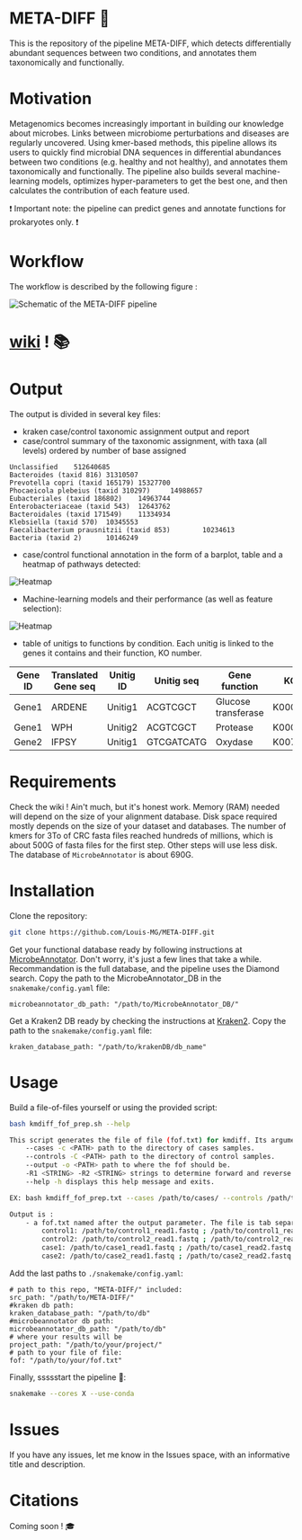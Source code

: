 # META-DIFF :microbe:

This is the repository of the pipeline META-DIFF, which detects differentially abundant sequences between two conditions, and annotates them taxonomically and functionally.

# Motivation

Metagenomics becomes increasingly important in building our knowledge about microbes. Links between microbiome perturbations and diseases are regularly uncovered. Using kmer-based methods, this pipeline allows its users to quickly find microbial DNA sequences in differential abundances between two conditions (e.g. healthy and not healthy), and annotates them taxonomically and functionally. The pipeline also builds several machine-learning models, optimizes hyper-parameters to get the best one, and then calculates the contribution of each feature used.

:exclamation: Important note: the pipeline can predict genes and annotate functions for prokaryotes only. :exclamation: 

# Workflow

The workflow is described by the following figure :

![Schematic of the META-DIFF pipeline](/figures/pipeline.png?raw=true "Pipeline Overview")

# [wiki](https://github.com/Louis-MG/META-DIFF/wiki) ! :books:

# Output

The output is divided in several key files:
 - kraken case/control taxonomic assignment output and report
 - case/control summary of the taxonomic assignment, with taxa (all levels) ordered by number of base assigned 

```
Unclassified    512640685
Bacteroides (taxid 816) 31310507
Prevotella copri (taxid 165179) 15327700
Phocaeicola plebeius (taxid 310297)     14988657
Eubacteriales (taxid 186802)    14963744
Enterobacteriaceae (taxid 543)  12643762
Bacteroidales (taxid 171549)    11334934
Klebsiella (taxid 570)  10345553
Faecalibacterium prausnitzii (taxid 853)        10234613
Bacteria (taxid 2)      10146249
```

 - case/control functional annotation in the form of a barplot, table and a heatmap of pathways detected:

![Heatmap](/figures/metabolic_summary__heatmap.png?raw=true "Example of a heatmap of pathways complete at 90%")

 - Machine-learning models and their performance (as well as feature selection):

![Heatmap](/figures/model_example.png "COnfusion matrix and Shap values example")

 - table of unitigs to functions by condition. Each unitig is linked to the genes it contains and their function, KO number.

| Gene ID     | Translated Gene seq      | Unitig ID | Unitig seq | Gene function | KO | CLade |
| ------------- | ------------- | ------------- | ------------- | ------------- | ------------- | ----------- |
| Gene1 | ARDENE | Unitig1 | ACGTCGCT | Glucose transferase | K00001 | Bacteroides |
| Gene1 | WPH | Unitig2 | ACGTCGCT | Protease | K00004 | P. plebeius |
| Gene2 | IFPSY | Unitig1 | GTCGATCATG | Oxydase | K00761 | E. coli |

# Requirements 

Check the wiki ! Ain't much, but it's honest work.
Memory (RAM) needed will depend on the size of your alignment database.
Disk space required mostly depends on the size of your dataset and databases. The number of kmers for 3To of CRC fasta files reached hundreds of millions, which is about 500G of fasta files for the first step. Other steps will use less disk. The database of `MicrobeAnnotator` is about 690G.

# Installation

Clone the repository:
```bash
git clone https://github.com/Louis-MG/META-DIFF.git
```

Get your functional database ready by following instructions at [MicrobeAnnotator](https://github.com/cruizperez/MicrobeAnnotator). Don't worry, it's just a few lines that take a while. Recommandation is the full database, and the pipeline uses the Diamond search.
Copy the path to the MicrobeAnnotator_DB in the `snakemake/config.yaml` file:
```
microbeannotator_db_path: "/path/to/MicrobeAnnotator_DB/"
```

Get a Kraken2 DB ready by checking the instructions at [Kraken2](https://github.com/DerrickWood/kraken2/wiki/Manual). 
Copy the path to the `snakemake/config.yaml` file:
```
kraken_database_path: "/path/to/krakenDB/db_name"
```

# Usage

Build a file-of-files yourself or using the provided script:
```bash
bash kmdiff_fof_prep.sh --help

This script generates the file of file (fof.txt) for kmdiff. Its arguments are:
	--cases -c <PATH> path to the directory of cases samples.
	--controls -C <PATH> path to the directory of control samples.
	--output -o <PATH> path to where the fof should be.
	-R1 <STRING> -R2 <STRING> strings to determine forward and reverse reads.
	--help -h displays this help message and exits.

EX: bash kmdiff_fof_prep.txt --cases /path/to/cases/ --controls /path/to/controls/ --output /path/to/output/ -R1 _R1 -R1 _R2

Output is :
	- a fof.txt named after the output parameter. The file is tab separated, format:
		control1: /path/to/control1_read1.fastq ; /path/to/control1_read2.fastq
		control2: /path/to/control2_read1.fastq ; /path/to/control2_read2.fastq
		case1: /path/to/case1_read1.fastq ; /path/to/case1_read2.fastq
		case2: /path/to/case2_read1.fastq ; /path/to/case2_read2.fastq
```

Add the last paths to `./snakemake/config.yaml`:
```
# path to this repo, "META-DIFF/" included:
src_path: "/path/to/META-DIFF/"
#kraken db path:
kraken_database_path: "/path/to/db"
#microbeannotator db path:
microbeannotator_db_path: "/path/to/db"
# where your results will be
project_path: "/path/to/your/project/"
# path to your file of file:
fof: "/path/to/your/fof.txt"
```

Finally, ssssstart the pipeline :snake::
```bash
snakemake --cores X --use-conda
```

# Issues

If you have any issues, let me know in the Issues space, with an informative title and description.

# Citations 

Coming soon ! :mortar_board:

